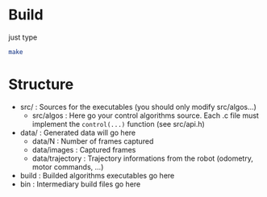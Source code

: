 # Build

just type

````bash
make
````

# Structure

* src/ : Sources for the executables (you should only modify src/algos...)
    * src/algos : Here go your control algorithms source. Each .c file must implement the `control(...)` function (see src/api.h)
* data/ : Generated data will go here
    * data/N : Number of frames captured
    * data/images : Captured frames
    * data/trajectory : Trajectory informations from the robot (odometry, motor commands, ...)
* build : Builded algorithms executables go here
* bin : Intermediary build files go here

